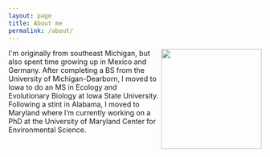 ```yaml
---
layout: page
title: About me
permalink: /about/
---
```


<img align="right" src="https://agougher.github.io/images/photo.jpg" width="200">
I'm originally from southeast Michigan, but also spent time growing up in Mexico and Germany. After completing a BS from the University of Michigan-Dearborn, I moved to Iowa to do an MS in Ecology and Evolutionary Biology at Iowa State University. Following a stint in Alabama, I moved to Maryland where I’m currently working on a PhD at the University of Maryland Center for Environmental Science.

<br clear="right"/> 
